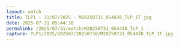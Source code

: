 ```yaml
---
layout: watch
title: TLP1 - 31/07/2025 - M20250731_054438_TLP_1T.jpg
date: 2025-07-31 05:44:38
permalink: /2025/07/31/watch/M20250731_054438_TLP_1
capture: TLP1/2025/202507/20250730/M20250731_054438_TLP_1T.jpg
---
```

